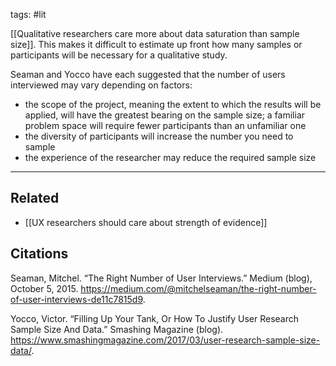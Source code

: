 tags: #lit

[[Qualitative researchers care more about data saturation than sample size]]. This makes it difficult to estimate up front how many samples or participants will be necessary for a qualitative study. 

Seaman and Yocco have each suggested that the number of users interviewed may vary depending on factors:

- the scope of the project, meaning the extent to which the results will be applied, will have the greatest bearing on the sample size; a familiar problem space will require fewer participants than an unfamiliar one
- the diversity of participants will increase the number you need to sample
- the experience of the researcher may reduce the required sample size

---
## Related
- [[UX researchers should care about strength of evidence]]

## Citations
Seaman, Mitchel. “The Right Number of User Interviews.” Medium (blog), October 5, 2015. https://medium.com/@mitchelseaman/the-right-number-of-user-interviews-de11c7815d9.

Yocco, Victor. “Filling Up Your Tank, Or How To Justify User Research Sample Size And Data.” Smashing Magazine (blog). https://www.smashingmagazine.com/2017/03/user-research-sample-size-data/.

